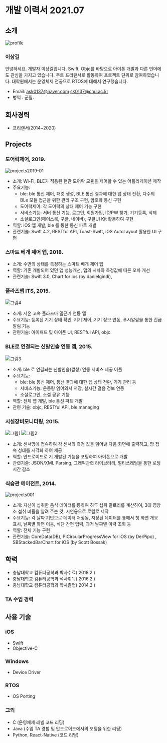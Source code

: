# 개발 이력서 2021.07

## 소개
![profile](https://user-images.githubusercontent.com/55435124/127426553-22d0a1f3-fc71-46af-b763-547e77c3fcb2.jpg)
### 이상길
안녕하세요. 개발자 이상길입니다. 
Swift, Objc를 바탕으로 아이폰 개발과 다른 언어에도 관심을 가지고 있습니다. 
주로 프리랜서로 활동하여 프로젝트 단위로 참여하였습니다. 
대학원에서는 운영체제 전공으로 RTOS에 대해서 연구했습니다. 
- Email: ask0137@naver.com  sk0137@cnu.ac.kr
- 병역 : 군필.

## 회사경력
- 프리랜서(2014~2020)

## Projects

### 도어락제어, 2019. 
![projects2019-01](https://user-images.githubusercontent.com/55435124/127458726-5b0f45b5-b8a9-45fd-afe0-57e41a9d399a.png)
- 소개: Wi-Fi, BLE가 적용된 현관 도어락 모듈을 제어할 수 있는 어플리케이션 제작 
- 주요기능: 
	- ble: ble 통신 제어, 패킷 생성, BLE 통신 결과에 대한 앱 상태 전환, 다수의 BLe 모듈 접근을 위한 관리 구조 구현, 암호화 통신 구현
	- 도어락제어: 각 도어락의 상태 제어 기능 구현
	- 서비스기능: 서버 통신 기능, 로그인, 회원가입, ID/PW 찾기, 기기등록, 삭제
	- 소셜로그인(페이스북, 구글, 네이버), 구글UI Kit 활용하여 구현
- 역할: iOS 앱 개발, ble 를 통한 통신 파트 개발
- 관련기술: Swift 4.2, RESTful API, Toast-Swift, iOS AutoLayout 활용한 UI 구현

### 스마트 베개 제어 앱, 2018. 

- 소개: 수면의 상태를 측정하는 스마트 베개 제어 앱 
- 역할: 기존 개발되어 있던 앱 성능개선, 앱의 시차와 측정값에 따른 오차 개선
- 관련기술: Swift 3.0, Chart for ios (by danielgindi), 

### 플라즈맵 ITS, 2015. 
![그림4](https://user-images.githubusercontent.com/55435124/127523230-450feeca-d898-42cb-b982-d68e246102b3.png)
- 소개: 저온 고속 플라즈마 멸균기 연동 앱
- 주요기능: 등록된 기기 상태 확인, 기기 제어, 기기 정보 연동, 푸시알람을 통한 긴급 알림 기능
- 관련기술: 아이패드 및 아이폰 UI, RESTful API, objc

### BLE로 연결되는 신발인솔 연동 앱, 2015.
![그림3](https://user-images.githubusercontent.com/55435124/127522114-9a716edb-4e20-4f14-8605-6492f1cfef76.png)
- 소개: ble 로 연결되는 신발인솔(깔창) 연동 서비스 제공 어플 
- 주요기능:
	- ble: ble 통신 제어, 통신 결과에 대한 앱 상태 전환, 기기 관리 등
	- 서비스기능: 운동량 읽어와서 저장, 실시간 걸음 정보 연동 
	- 소셜로그인, 소셜 공유 기능 
- 역할: 전체 앱 개발, ble 통신 파트 개발
- 관련 기술: objc, RESTful API, ble managing

### 시설장비모니터링, 2015.
![그림1](https://user-images.githubusercontent.com/55435124/127519975-23b6f70d-74cc-4b53-99ab-3a0157768df1.png)
![그림2](https://user-images.githubusercontent.com/55435124/127519955-e25b3391-20d9-473f-b3d4-be73bf07625c.png)
- 소개: 센서망에 접속하여 각 센서의 측정 값을 읽어낸 다음 화면에 출력하고, 망 접속 성태를 시각화 하여 제공 
- 역할: 안드로이드로 기 개발된 기능을 포팅하여 아이폰으로 개발
- 관련기술: JSON/XML Parsing, 그래픽관련 라이브러리, 멀티쓰레딩을 통한 로딩 시간 감소


### 식습관 에이전트, 2014.
![projects001](https://user-images.githubusercontent.com/55435124/127427622-d427e8ae-fb9f-4152-90a3-c06554182118.png)
- 소개: 자신이 섭취한 음식 데이터를 통하여 하루 섭취 칼로리를 계산하여, 3대 영양소 섭취 비율을 알려 주는 것, 시연용으로 로컬로 제작 
- 주요기능: 각 날짜 기반으로 데이터 저장됨, 저장된 데이터를 통해서 첫 화면 개요 표시, 날짜별 화면 이동, 식단 간편 입력, 과거 날짜별 이력 조회 등
- 역할: 전체 기능 구현
- 관련기술: CoreData(DB), PICircularProgressView for iOS (by DerPipo) ,  SBStackedBarChart for iOS (by Scott Bossak)


## 학력
- 충남대학교 컴퓨터공학과 박사수료( 2018.2 )
- 충남대학교 컴퓨터공학과 석사취득( 2016.2 )
- 충남대학교 컴퓨터공학과 학사졸업( 2014.2 )

### TA 수업 경력

## 사용 기술 
### iOS
- Swift 
- Objective-C

### Windows 
- Device Driver

### RTOS
- OS Porting 

### 그외
- C (운영체제 레벨 코드 리딩)
- Java (수업 TA 경험 및 안드로이드에서의 포팅을 위한 리딩) 
- Python, React-Native (코드 리딩)


